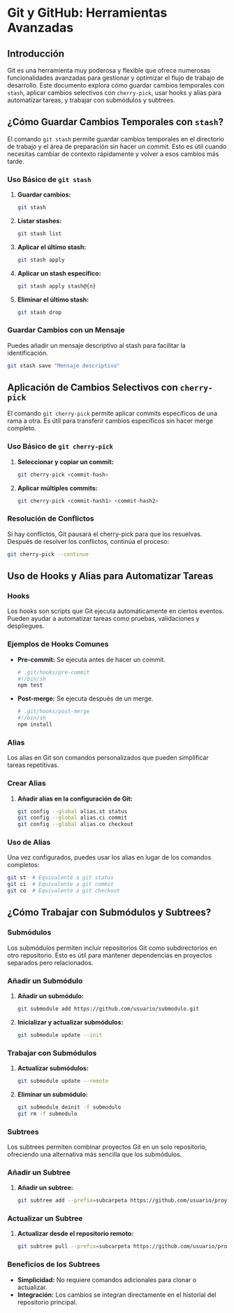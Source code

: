 
# Git y GitHub: Herramientas Avanzadas

## Introducción
Git es una herramienta muy poderosa y flexible que ofrece numerosas funcionalidades avanzadas para gestionar y optimizar el flujo de trabajo de desarrollo. Este documento explora cómo guardar cambios temporales con `stash`, aplicar cambios selectivos con `cherry-pick`, usar hooks y alias para automatizar tareas, y trabajar con submódulos y subtrees.

## ¿Cómo Guardar Cambios Temporales con `stash`?
El comando `git stash` permite guardar cambios temporales en el directorio de trabajo y el área de preparación sin hacer un commit. Esto es útil cuando necesitas cambiar de contexto rápidamente y volver a esos cambios más tarde.

### Uso Básico de `git stash`
1. **Guardar cambios:**

    ```bash
    git stash
    ```
2. **Listar stashes:**
    ```bash
    git stash list
    ```
3. **Aplicar el último stash:**
    ```bash
    git stash apply
    ```
4. **Aplicar un stash específico:**
    ```bash
    git stash apply stash@{n}
    ```
5. **Eliminar el último stash:**
    ```bash
    git stash drop
    ```

### Guardar Cambios con un Mensaje
Puedes añadir un mensaje descriptivo al stash para facilitar la identificación.
```bash
git stash save "Mensaje descriptivo"
```

## Aplicación de Cambios Selectivos con `cherry-pick`
El comando `git cherry-pick` permite aplicar commits específicos de una rama a otra. Es útil para transferir cambios específicos sin hacer merge completo.

### Uso Básico de `git cherry-pick`
1. **Seleccionar y copiar un commit:**
    ```bash
    git cherry-pick <commit-hash>
    ```
2. **Aplicar múltiples commits:**
    ```bash
    git cherry-pick <commit-hash1> <commit-hash2>
    ```

### Resolución de Conflictos
Si hay conflictos, Git pausará el cherry-pick para que los resuelvas. Después de resolver los conflictos, continúa el proceso:
```bash
git cherry-pick --continue
```

## Uso de Hooks y Alias para Automatizar Tareas

### Hooks
Los hooks son scripts que Git ejecuta automáticamente en ciertos eventos. Pueden ayudar a automatizar tareas como pruebas, validaciones y despliegues.

### Ejemplos de Hooks Comunes
- **Pre-commit:** Se ejecuta antes de hacer un commit.
    ```bash
    # .git/hooks/pre-commit
    #!/bin/sh
    npm test
    ```
- **Post-merge:** Se ejecuta después de un merge.
    ```bash
    # .git/hooks/post-merge
    #!/bin/sh
    npm install
    ```

### Alias
Los alias en Git son comandos personalizados que pueden simplificar tareas repetitivas.

### Crear Alias
1. **Añadir alias en la configuración de Git:**
    ```bash
    git config --global alias.st status
    git config --global alias.ci commit
    git config --global alias.co checkout
    ```

### Uso de Alias
Una vez configurados, puedes usar los alias en lugar de los comandos completos:
```bash
git st  # Equivalente a git status
git ci  # Equivalente a git commit
git co  # Equivalente a git checkout
```

## ¿Cómo Trabajar con Submódulos y Subtrees?

### Submódulos
Los submódulos permiten incluir repositorios Git como subdirectorios en otro repositorio. Esto es útil para mantener dependencias en proyectos separados pero relacionados.

### Añadir un Submódulo
1. **Añadir un submódulo:**
    ```bash
    git submodule add https://github.com/usuario/submodulo.git
    ```
2. **Inicializar y actualizar submódulos:**
    ```bash
    git submodule update --init
    ```

### Trabajar con Submódulos
1. **Actualizar submódulos:**
    ```bash
    git submodule update --remote
    ```
2. **Eliminar un submódulo:**
    ```bash
    git submodule deinit -f submodulo
    git rm -f submodulo
    ```

### Subtrees
Los subtrees permiten combinar proyectos Git en un solo repositorio, ofreciendo una alternativa más sencilla que los submódulos.

### Añadir un Subtree
1. **Añadir un subtree:**
    ```bash
    git subtree add --prefix=subcarpeta https://github.com/usuario/proyecto.git rama --squash
    ```

### Actualizar un Subtree
1. **Actualizar desde el repositorio remoto:**
    ```bash
    git subtree pull --prefix=subcarpeta https://github.com/usuario/proyecto.git rama --squash
    ```

### Beneficios de los Subtrees
- **Simplicidad:** No requiere comandos adicionales para clonar o actualizar.
- **Integración:** Los cambios se integran directamente en el historial del repositorio principal.